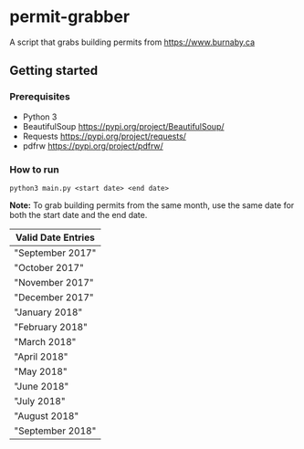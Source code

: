 # permit-grabber
A script that grabs building permits from https://www.burnaby.ca

## Getting started

### Prerequisites
* Python 3
* BeautifulSoup https://pypi.org/project/BeautifulSoup/
* Requests https://pypi.org/project/requests/
* pdfrw https://pypi.org/project/pdfrw/

### How to run

```
python3 main.py <start date> <end date>
```
**Note:** To grab building permits from the same month, use the same date for both the start date and the end date.

| Valid Date Entries |
| ------------- |
| "September 2017" |
| "October 2017" |
| "November 2017" |
| "December 2017" |
| "January 2018" |
| "February 2018" |
| "March 2018" |
| "April 2018" |
| "May 2018" |
| "June 2018" |
| "July 2018" |
| "August 2018" |
| "September 2018" |
